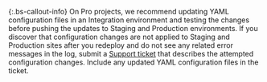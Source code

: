  {:.bs-callout-info}
On Pro projects, we recommend updating YAML configuration files in an Integration environment and testing the changes before pushing the updates to Staging and Production environments. If you discover that configuration changes are not applied to Staging and Production sites after you redeploy and do not see any related error messages in the log, submit a [Support ticket](http://support.magento.com) that describes the attempted configuration changes. Include any updated YAML configuration files in the ticket.
